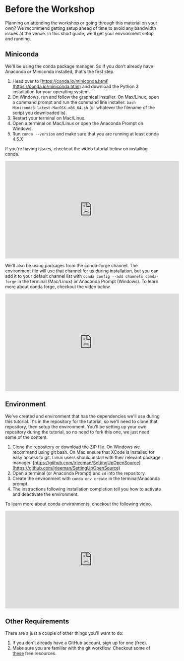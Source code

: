 # Before the Workshop

Planning on attending the workshop or going through this material on your own?
We recommend getting setup ahead of time to avoid any bandwidth issues at the
venue. In this short guide, we'll get your environment setup and running.

## Miniconda
We'll be using the conda package manager. So if you don't already have
Anaconda or Miniconda installed, that's the first step.

1. Head over to [https://conda.io/miniconda.html](https://conda.io/miniconda.html)
   and download the Python 3 installation for your operating system.
1. On Windows, run and follow the graphical installer. On Max/Linux, open a
   command prompt and run the command line installer:
   `bash Miniconda3-latest-MacOSX-x86_64.sh` (or whatever the filename of the
    script you downloaded is).
1. Restart your terminal on Mac/Linux.
1. Open a terminal on Mac/Linux or open the Anaconda Prompt on Windows.
1. Run `conda --version` and make sure that you are running at least conda
   4.5.X

If you're having issues, checkout the video tutorial below on installing conda.

<iframe width="560" height="315" src="https://www.youtube.com/embed/-fOfyHYpKck"
 frameborder="0" allow="autoplay; encrypted-media" allowfullscreen></iframe>

We'll also be using packages from the conda-forge channel. The environment file
will use that channel for us during installation, but you can add it to your
default channel list with `conda config --add channels conda-forge` in the
terminal (Mac/Linux) or Anaconda Prompt (Windows). To learn more about
conda forge, checkout the video below.

<iframe width="560" height="315" src="https://www.youtube.com/embed/G3AF-nhNyDk"
 frameborder="0" allow="autoplay; encrypted-media" allowfullscreen></iframe>

## Environment
We've created and environment that has the dependencies we'll use during this
tutorial. It's in the repository for the tutorial, so we'll need to clone that
repository, then setup the environment. You'll be setting up your own repository
during the tutorial, so no need to fork this one, we just need some of the
content.

1. Clone the repository or download the ZIP file. On Windows we recommend
   using git bash. On Mac ensure that XCode is installed for easy access to
   git. Linux users should install with their relevant package manager.
   [https://github.com/jrleeman/SettingUpOpenSource](https://github.com/jrleeman/SettingUpOpenSource)
1. Open a terminal (or Anaconda Prompt) and `cd` into the repository.
1. Create the environment with `conda env create` in the terminal/Anaconda
   prompt.
1. The instructions following installation completion tell you how to activate
   and deactivate the environment.

To learn more about conda environments, checkout the following video.
<iframe width="560" height="315" src="https://www.youtube.com/embed/15DNH25UCi0"
 frameborder="0" allow="autoplay; encrypted-media" allowfullscreen></iframe>

## Other Requirements
There are a just a couple of other things you'll want to do:
1. If you don't already have a GitHub account, sign up for one (free).
1. Make sure you are familiar with the git workflow. Checkout some of
   [these](https://try.github.io/) free resources.
